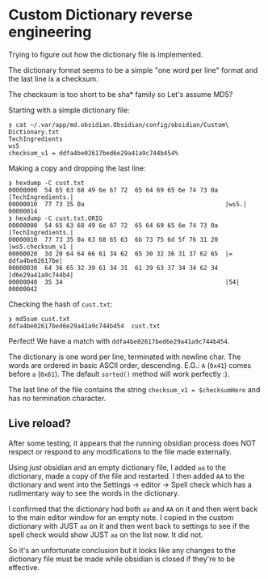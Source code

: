 # Custom Dictionary reverse engineering

Trying to figure out how the dictionary file is implemented.

The dictionary format seems to be a simple "one word per line" format and the last line is a checksum.

The checksum is too short to be sha* family so Let's assume MD5?

Starting with a simple dictionary file:

```shell
❯ cat ~/.var/app/md.obsidian.Obsidian/config/obsidian/Custom\ Dictionary.txt
TechIngredients
ws5
checksum_v1 = ddfa4be02617bed6e29a41a9c744b454%
```

Making a copy and dropping the last line:

```shell
❯ hexdump -C cust.txt
00000000  54 65 63 68 49 6e 67 72  65 64 69 65 6e 74 73 0a  |TechIngredients.|
00000010  77 73 35 0a                                       |ws5.|
00000014
❯ hexdump -C cust.txt.ORIG
00000000  54 65 63 68 49 6e 67 72  65 64 69 65 6e 74 73 0a  |TechIngredients.|
00000010  77 73 35 0a 63 68 65 63  6b 73 75 6d 5f 76 31 20  |ws5.checksum_v1 |
00000020  3d 20 64 64 66 61 34 62  65 30 32 36 31 37 62 65  |= ddfa4be02617be|
00000030  64 36 65 32 39 61 34 31  61 39 63 37 34 34 62 34  |d6e29a41a9c744b4|
00000040  35 34                                             |54|
00000042
```

Checking the hash of `cust.txt`:

```shell
❯ md5sum cust.txt
ddfa4be02617bed6e29a41a9c744b454  cust.txt
```

Perfect! We have a match with `ddfa4be02617bed6e29a41a9c744b454`.

The dictionary is one word per line, terminated with newline char.
The words are ordered in basic ASCII order, descending. E.G.: `A` (`0x41`) comes before `a` (`0x61`). The default `sorted()` method will work perfectly :).

The last line of the file contains the string `checksum_v1 = $checksumHere` and has no termination character.

## Live reload?

After some testing, it appears that the running obsidian process does NOT respect or respond to any modifications to the file made externally.

Using _just_ obsidian and an empty dictionary file, I added `aa` to the dictionary, made a copy of the file and restarted.
I then added `AA` to the dictionary and went into the Settings -> editor -> Spell check which has a rudimentary way to see the words in the dictionary.

I confirmed that the dictionary had both `aa` and `AA` on it and then went back to the main editor window for an empty note.
I copied in the custom dictionary with JUST `aa` on it and then went back to settings to see if the spell check would show JUST `aa` on the list now. It did not.

So it's an unfortunate conclusion but it looks like any changes to the dictionary file must be made while obsidian is closed if they're to be effective.
